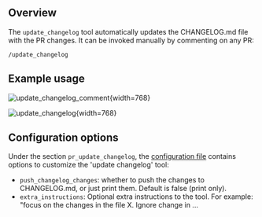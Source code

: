 ## Overview
The `update_changelog` tool automatically updates the CHANGELOG.md file with the PR changes.
It can be invoked manually by commenting on any PR:
```
/update_changelog
```

## Example usage

![update_changelog_comment](https://codium.ai/images/pr_agent/update_changelog_comment.png){width=768}

![update_changelog](https://codium.ai/images/pr_agent/update_changelog.png){width=768}

## Configuration options

Under the section `pr_update_changelog`, the [configuration file](https://github.com/Codium-ai/pr-agent/blob/main/pr_agent/settings/configuration.toml#L50) contains options to customize the 'update changelog' tool:

- `push_changelog_changes`: whether to push the changes to CHANGELOG.md, or just print them. Default is false (print only).
- `extra_instructions`: Optional extra instructions to the tool. For example: "focus on the changes in the file X. Ignore change in ...
